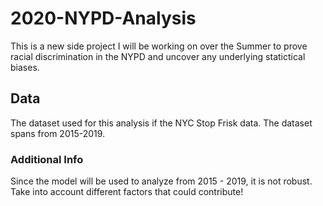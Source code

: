 # 2020-NYPD-Analysis

This is a new side project I will be working on over the Summer to prove racial discrimination in the NYPD and uncover any underlying statictical biases. 

## Data 
The dataset used for this analysis if the NYC Stop Frisk data. The dataset spans from 2015-2019.

### Additional Info
Since the model will be used to analyze from 2015 - 2019, it is not robust. Take into account different factors that could contribute! 
